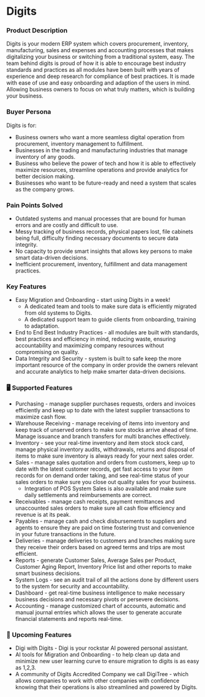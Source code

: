 # Digits

### Product Description

Digits is your modern ERP system which covers procurement, inventory, manufacturing, sales and expenses and accounting processes that makes digitalizing your business or switching from a traditional system, easy. The team behind digits is proud of how it is able to encourage best industry standards and practices as all modules have been built with years of experience and deep research for compliance of best practices. It is made with ease of use and easy onboarding and adaption of the users in mind. Allowing business owners to focus on what truly matters, which is building your business.

### Buyer Persona

Digits is for:

- Business owners who want a more seamless digital operation from procurement, inventory management to fulfillment.
- Businesses in the trading and manufacturing industries that manage inventory of any goods.
- Business who believe the power of tech and how it is able to effectively maximize resources, streamline operations and provide analytics for better decision making.
- Businesses who want to be future-ready and need a system that scales as the company grows.

### Pain Points Solved

- Outdated systems and manual processes that are bound for human errors and are costly and difficult to use.
- Messy tracking of business records, physical papers lost, file cabinets being full, difficulty finding necessary documents to secure data integrity.
- No capacity to provide smart insights that allows key persons to make smart data-driven decisions.
- Inefficient procurement, inventory, fulfillment and data management practices.

### Key Features

- Easy Migration and Onboarding - start using Digits in a week!
    - A dedicated team and tools to make sure data is efficiently migrated from old systems to Digits.
    - A dedicated support team to guide clients from onboarding, training to adaptation.
- End to End Best Industry Practices - all modules are built with standards, best practices and efficiency in mind, reducing waste, ensuring accountability and maximizing company resources without compromising on quality.
- Data Integrity and Security - system is built to safe keep the more important resource of the company in order provide the owners relevant and accurate analytics to help make smarter data-driven decisions.

### 🖥️ Supported Features

- Purchasing - manage supplier purchases requests, orders and invoices efficiently and keep up to date with the latest supplier transactions to maximize cash flow.
- Warehouse Receiving - manage receiving of items into inventory and keep track of unserved orders to make sure stocks arrive ahead of time. Manage issuance and branch transfers for multi branches effectively.
- Inventory - see your real-time inventory and item stock stock card, manage physical inventory audits, withdrawals, returns and disposal of items to make sure inventory is always ready for your next sales order.
- Sales - manage sales quotation and orders from customers, keep up to date with the latest customer records, get fast access to your item records for on demand order taking, and see real-time status of your sales orders to make sure you close out quality sales for your business.
    - Integration of POS System Sales is also available and make sure daily settlements and reimbursements are correct.
- Receivables - manage cash receipts, payment remittances and unaccounted sales orders to make sure all cash flow efficiency and revenue is at its peak.
- Payables - manage cash and check disbursements to suppliers and agents to ensure they are paid on time fostering trust and convenience in your future transactions in the future.
- Deliveries - manage deliveries to customers and branches making sure they receive their orders based on agreed terms and trips are most efficient.
- Reports - generate Customer Sales, Average Sales per Product, Customer Aging Report, Inventory Price list and other reports to make smart business decisions.
- System Logs - see an audit trail of all the actions done by different users to the system for security and accountability.
- Dashboard - get real-time business intelligence to make necessary business decisions and necessary pivots or persevere decisions.
- Accounting - manage customized chart of accounts, automatic and manual journal entries which allows the user to generate accurate financial statements and reports real-time.

### 🚀 Upcoming Features

- Digi with Digits - Digi is your rockstar AI powered personal assistant.
- AI tools for Migration and Onboarding - to help clean up data and minimize new user learning curve to ensure migration to digits is as easy as 1,2,3.
- A community of Digits Accredited Company we call DigiTree - which allows companies to work with other companies with confidence knowing that their operations is also streamlined and powered by Digits.
